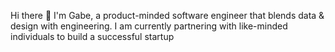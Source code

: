  Hi there 👋 
I'm Gabe, a product-minded software engineer that blends data & design with engineering. I am currently partnering with like-minded individuals to build a successful startup

<!-- **gabrielgog/gabrielgog** is a ✨ _special_ ✨ repository because its `README.md` (this file) appears on your GitHub profile.
  -->


